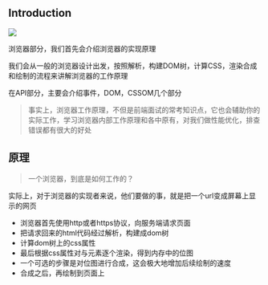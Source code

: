 ## Introduction

![](https://static001.geekbang.org/resource/image/cb/cb/cbb6d198ccfb95af4906eeb0581333cb.png)

浏览器部分，我们首先会介绍浏览器的实现原理

我们会从一般的浏览器设计出发，按照解析，构建DOM树，计算CSS，渲染合成和绘制的流程来讲解浏览器的工作原理

在API部分，主要会介绍事件，DOM，CSSOM几个部分

> 事实上，浏览器工作原理，不但是前端面试的常考知识点，它也会辅助你的实际工作，学习浏览器内部工作原理和各中原有，对我们做性能优化，排查错误都有很大的好处


## 原理

> 一个浏览器，到底是如何工作的？

实际上，对于浏览器的实现者来说，他们要做的事，就是把一个url变成屏幕上显示的网页

* 浏览器首先使用http或者https协议，向服务端请求页面
* 把请求回来的html代码经过解析，构建成dom树
* 计算dom树上的css属性
* 最后根据css属性对与元素逐个渲染，得到内存中的位图
* 一个可选的步骤是对位图进行合成，这会极大地增加后续绘制的速度
* 合成之后，再绘制到页面上